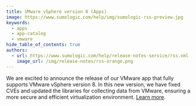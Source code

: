 ```yaml
---
title: VMware vSphere version 8 (Apps)
image: https://www.sumologic.com/help/img/sumologic-rss-preview.jpg
keywords:
  - apps
  - app-catalog
  - vmware
hide_table_of_contents: true
authors:
  - url: https://www.sumologic.com/help/release-notes-service/rss.xml
    image_url: /img/release-notes/rss-orange.png
---
```


We are excited to announce the release of our VMware app that fully supports VMware vSphere version 8. In this new version, we have fixed CVEs and updated the libraries for collecting data from VMware, ensuring a more secure and efficient virtualization environment. [Learn more](/docs/integrations/containers-orchestration/vmware).

